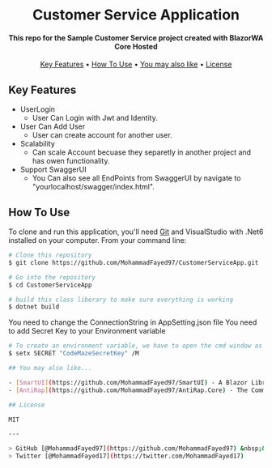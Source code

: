 <h1 align="center">Customer Service Application</h1>

<h4 align="center">This repo for the Sample Customer Service project created with BlazorWA Core Hosted</h4>

<p align="center">
  <a href="#key-features">Key Features</a> •
  <a href="#how-to-use">How To Use</a> •
  <a href="#you-may-also-like">You may also like</a> •
  <a href="#license">License</a>
</p>

## Key Features

* UserLogin
  - User Can Login with Jwt and Identity.
* User Can Add User
  - User can create account for another user.
* Scalability
  - Can scale Account becuase they separetly in another project and has owen functionality. 
* Support SwaggerUI
  - You Can also see all EndPoints from SwaggerUI by navigate to "yourlocalhost/swagger/index.html". 

## How To Use

To clone and run this application, you'll need [Git](https://git-scm.com) and VisualStudio with .Net6 installed on your computer. From your command line:

```bash
# Clone this repository
$ git clone https://github.com/MohammadFayed97/CustomerServiceApp.git

# Go into the repository
$ cd CustomerServiceApp

# build this class liberary to make sure everything is working
$ dotnet build
```
You need to change the ConnectionString in AppSetting.json file You need to add Secret Key to your Environment variable
```bash
# To create an environment variable, we have to open the cmd window as an administrator and type the following command:
$ setx SECRET "CodeMazeSecretKey" /M

## You may also like...

- [SmartUI](https://github.com/MohammadFayed97/SmartUI) - A Blazor Library for all UI Components. 
- [AntiRap](https://github.com/MohammadFayed97/AntiRap.Core) - The Common thing that used today when developmwnt.

## License

MIT

---

> GitHub [@MohammadFayed97](https://github.com/MohammadFayed97) &nbsp;&middot;&nbsp;
> Twitter [@MohammadFayed17](https://twitter.com/MohammadFayed17)

